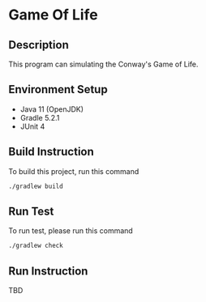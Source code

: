 # Game Of Life

## Description

This program can simulating the Conway's Game of Life.

## Environment Setup
- Java 11 (OpenJDK)
- Gradle 5.2.1
- JUnit 4

## Build Instruction

To build this project, run this command
```bash
./gradlew build
```

## Run Test
To run test, please run this command
```bash
./gradlew check
```

## Run Instruction
TBD
